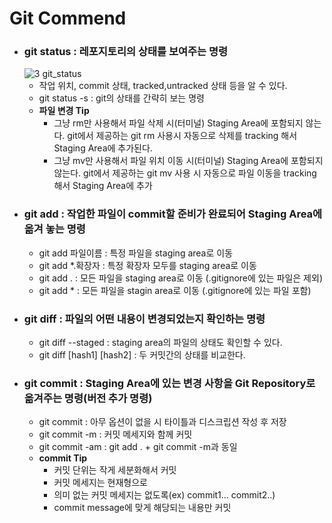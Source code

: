 # Git Commend

- ### git status : 레포지토리의 상태를 보여주는 명령
  ![3 git_status](https://user-images.githubusercontent.com/68778883/150938502-6c77a1bf-49b3-4467-b58e-fd7c115d74f9.png)
  - 작업 위치, commit 상태, tracked,untracked 상태 등을 알 수 있다.
  - git status -s : git의 상태를 간략히 보는 명령
  - **파일 변경 Tip**
    - 그냥 rm만 사용해서 파일 삭제 시(터미널) Staging Area에 포함되지 않는다.
      git에서 제공하는 git rm 사용시 자동으로 삭제를 tracking 해서 Staging Area에 추가된다.
    - 그냥 mv만 사용해서 파일 위치 이동 시(터미널) Staging Area에 포함되지 않는다.
      git에서 제공하는 git mv 사용 시 자동으로 파일 이동을 tracking해서 Staging Area에 추가
- ### git add : 작업한 파일이 commit할 준비가 완료되어 Staging Area에 옮겨 놓는 명령
  - git add 파일이름 : 특정 파일을 staging area로 이동
  - git add \*.확장자 : 특정 확장자 모두를 staging area로 이동
  - git add . : 모든 파일을 staging area로 이동 (.gitignore에 있는 파일은 제외)
  - git add \* : 모든 파일을 stagin area로 이동 (.gitignore에 있는 파일 포함)
- ### git diff : 파일의 어떤 내용이 변경되었는지 확인하는 명령
  - git diff --staged : staging area의 파일의 상태도 확인할 수 있다.
  - git diff [hash1] [hash2] : 두 커밋간의 상태를 비교한다.
- ### git commit : Staging Area에 있는 변경 사항을 Git Repository로 옮겨주는 명령(버전 추가 명령)
  - git commit : 아무 옵션이 없을 시 타이틀과 디스크립션 작성 후 저장
  - git commit -m : 커밋 메세지와 함께 커밋
  - git commit -am : git add . + git commit -m과 동일
  - **commit Tip**
    - 커밋 단위는 작게 세분화해서 커밋
    - 커밋 메세지는 현재형으로
    - 의미 없는 커밋 메세지는 없도록(ex) commit1... commit2..)
    - commit message에 맞게 해당되는 내용만 커밋
